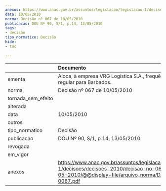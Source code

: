 ```yaml
---
anexos: https://www.anac.gov.br/assuntos/legislacao/legislacao-1/decisoes/decisoes-2010/decisao-no-067-de-10-05-2010/@@display-file/arquivo_norma/DA2010-0067.pdf
data: 10/05/2010
norma: Decisão nº 067 de 10/05/2010
publicacao: DOU Nº 90, S/1, p.14, 13/05/2010
tags:
- decisão
tipo_normatico: Decisão
hide: 
- toc 
 
---
```


|                    | Documento                                                                                                                                                 |
|:-------------------|:----------------------------------------------------------------------------------------------------------------------------------------------------------|
| ementa             | Aloca, à empresa VRG Logística S.A., frequência mista regular para Barbados.                                                                              |
| norma              | Decisão nº 067 de 10/05/2010                                                                                                                              |
| tornada_sem_efeito |                                                                                                                                                           |
| alterada           |                                                                                                                                                           |
| data               | 10/05/2010                                                                                                                                                |
| outros             |                                                                                                                                                           |
| tipo_normatico     | Decisão                                                                                                                                                   |
| publicacao         | DOU Nº 90, S/1, p.14, 13/05/2010                                                                                                                          |
| revogada           |                                                                                                                                                           |
| em_vigor           |                                                                                                                                                           |
| anexos             | https://www.anac.gov.br/assuntos/legislacao/legislacao-1/decisoes/decisoes-2010/decisao-no-067-de-10-05-2010/@@display-file/arquivo_norma/DA2010-0067.pdf |
